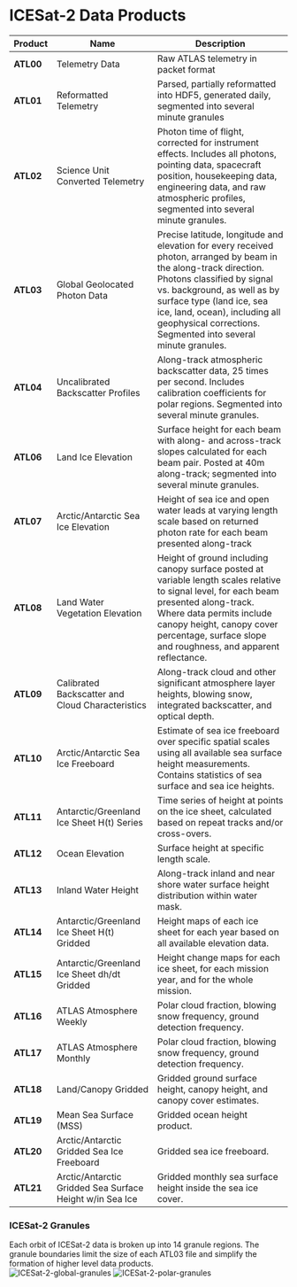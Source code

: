 ICESat-2 Data Products
======================

| Product | Name | Description |
| ------- | ---- | ----------- |
| **ATL00** | Telemetry Data | Raw ATLAS telemetry in packet format|
| **ATL01** | Reformatted Telemetry | Parsed, partially reformatted into HDF5, generated daily, segmented into several minute granules|
| **ATL02** | Science Unit Converted Telemetry | Photon time of flight, corrected for instrument effects. Includes all photons, pointing data, spacecraft position, housekeeping data, engineering data, and raw atmospheric profiles, segmented into several minute granules.|
| **ATL03** | Global Geolocated Photon Data | Precise latitude, longitude and elevation for every received photon, arranged by beam in the along-track direction. Photons classified by signal vs. background, as well as by surface type (land ice, sea ice, land, ocean), including all geophysical corrections. Segmented into several minute granules.|
| **ATL04** | Uncalibrated Backscatter Profiles | Along-track atmospheric backscatter data, 25 times per second. Includes calibration coefficients for polar regions. Segmented into several minute granules.|
| **ATL06** | Land Ice Elevation | Surface height for each beam with along- and across-track slopes calculated for each beam pair. Posted at 40m along-track; segmented into several minute granules.|
| **ATL07** | Arctic/Antarctic Sea Ice Elevation | Height of sea ice and open water leads at varying length scale based on returned photon rate for each beam presented along-track|
| **ATL08** | Land Water Vegetation Elevation | Height of ground including canopy surface posted at variable length scales relative to signal level, for each beam presented along-track. Where data permits include canopy height, canopy cover percentage, surface slope and roughness, and apparent reflectance.|
| **ATL09** | Calibrated Backscatter and Cloud Characteristics  | Along-track cloud and other significant atmosphere layer heights, blowing snow, integrated backscatter, and optical depth.|
| **ATL10** | Arctic/Antarctic Sea Ice Freeboard | Estimate of sea ice freeboard over specific spatial scales using all available sea surface height measurements. Contains statistics of sea surface and sea ice heights.|
| **ATL11** | Antarctic/Greenland Ice Sheet H(t) Series | Time series of height at points on the ice sheet, calculated based on repeat tracks and/or cross-overs.|
| **ATL12** | Ocean Elevation | Surface height at specific length scale.|
| **ATL13** | Inland Water Height | Along-track inland and near shore water surface height distribution within water mask.|
| **ATL14** | Antarctic/Greenland Ice Sheet H(t) Gridded | Height maps of each ice sheet for each year based on all available elevation data.|
| **ATL15** | Antarctic/Greenland Ice Sheet dh/dt Gridded | Height change maps for each ice sheet, for each mission year, and for the whole mission.|
| **ATL16** | ATLAS Atmosphere Weekly | Polar cloud fraction, blowing snow frequency, ground detection frequency.|
| **ATL17** | ATLAS Atmosphere Monthly | Polar cloud fraction, blowing snow frequency, ground detection frequency.|
| **ATL18** | Land/Canopy Gridded | Gridded ground surface height, canopy height, and canopy cover estimates.|
| **ATL19** | Mean Sea Surface (MSS) | Gridded ocean height product.|
| **ATL20** | Arctic/Antarctic Gridded Sea Ice Freeboard | Gridded sea ice freeboard.|
| **ATL21** | Arctic/Antarctic Gridded Sea Surface Height w/in Sea Ice | Gridded monthly sea surface height inside the sea ice cover.|

### ICESat-2 Granules
Each orbit of ICESat-2 data is broken up into 14 granule regions.  The granule boundaries limit the size of each ATL03 file and simplify the formation of higher level data products.  
![ICESat-2-global-granules](https://raw.githubusercontent.com/tsutterley/read-ICESat-2/main/icesat2_toolkit/data/ICESat-2_granules_global.png)
![ICESat-2-polar-granules](https://raw.githubusercontent.com/tsutterley/read-ICESat-2/main/icesat2_toolkit/data/ICESat-2_granules_polar.png)
